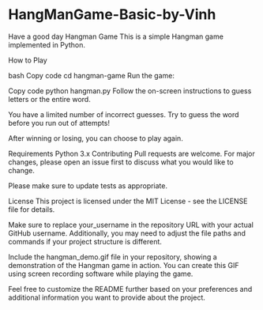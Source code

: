 # HangManGame-Basic-by-Vinh
Have a good day
Hangman Game
This is a simple Hangman game implemented in Python.


How to Play

bash
Copy code
cd hangman-game
Run the game:

Copy code
python hangman.py
Follow the on-screen instructions to guess letters or the entire word.

You have a limited number of incorrect guesses. Try to guess the word before you run out of attempts!

After winning or losing, you can choose to play again.

Requirements
Python 3.x
Contributing
Pull requests are welcome. For major changes, please open an issue first to discuss what you would like to change.

Please make sure to update tests as appropriate.

License
This project is licensed under the MIT License - see the LICENSE file for details.

Make sure to replace your_username in the repository URL with your actual GitHub username. Additionally, you may need to adjust the file paths and commands if your project structure is different.

Include the hangman_demo.gif file in your repository, showing a demonstration of the Hangman game in action. You can create this GIF using screen recording software while playing the game.

Feel free to customize the README further based on your preferences and additional information you want to provide about the project.
